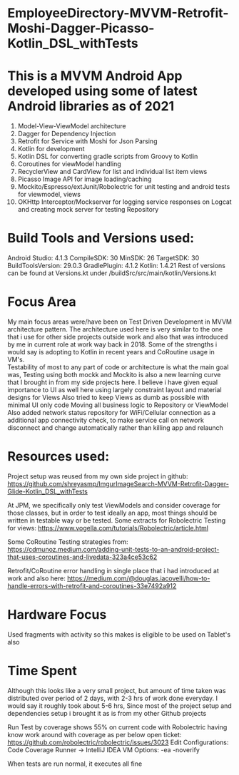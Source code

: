 # EmployeeDirectory-MVVM-Retrofit-Moshi-Dagger-Picasso-Kotlin_DSL_withTests

# This is a MVVM Android App developed using some of latest Android libraries as of 2021

1. Model-View-ViewModel architecture
2. Dagger for Dependency Injection
3. Retrofit for Service with Moshi for Json Parsing
4. Kotlin for development
5. Kotlin DSL for converting gradle scripts from Groovy to Kotlin
6. Coroutines for viewModel handling
7. RecyclerView and CardView for list and individual list item views
8. Picasso Image API for image loading/caching
9. Mockito/Espresso/extJunit/Robolectric for unit testing and android tests for viewmodel, views
10. OKHttp Interceptor/Mockserver for logging service responses on Logcat and creating mock server for testing Repository

# Build Tools and Versions used:
Android Studio: 4.1.3
CompileSDK: 30
MinSDK: 26
TargetSDK: 30
BuildToolsVersion: 29.0.3
GradlePlugin: 4.1.2
Kotlin: 1.4.21
Rest of versions can be found at Versions.kt under /buildSrc/src/main/kotlin/Versions.kt

# Focus Area
My main focus areas were/have been on Test Driven Development 
in MVVM architecture pattern. The architecture used here is very similar
to the one that i use for other side projects outside work and 
also that was introduced by me in current role at work way back in 2018.
Some of the strengths i would say is adopting to Kotlin in recent years
and CoRoutine usage in VM's.  
Testability of most to any part of code or architecture is what the main goal was,
Testing using both mockk and Mockito is also a new learning curve that I brought in
from my side projects here. I believe i have given equal importance to 
UI as well here using largely constraint layout and material designs for Views
Also tried to keep Views as dumb as possible with minimal UI only code
Moving all business logic to Repository or ViewModel
Also added network status repository for WiFi/Cellular connection as a additional app
connectivity check, to make service call on network disconnect and change automatically rather
than killing app and relaunch

# Resources used: 

Project setup was reused from my own side project in github:
https://github.com/shreyasmp/ImgurImageSearch-MVVM-Retrofit-Dagger-Glide-Kotlin_DSL_withTests

At JPM, we specifically only test ViewModels and consider coverage for those 
classes, but in order to test ideally an app, most things should be written
in testable way or be tested. Some extracts for Robolectric Testing for views:
https://www.vogella.com/tutorials/Robolectric/article.html

Some CoRoutine Testing strategies from:  
https://cdmunoz.medium.com/adding-unit-tests-to-an-android-project-that-uses-coroutines-and-livedata-323a4ce53c62

Retrofit/CoRoutine error handling in single place that i had introduced at work and also here:
https://medium.com/@douglas.iacovelli/how-to-handle-errors-with-retrofit-and-coroutines-33e7492a912

# Hardware Focus

Used fragments with activity so this makes is eligible to be used on Tablet's also

# Time Spent

Although this looks like a very small project, but amount of time taken was distributed over
period of 2 days, with 2-3 hrs of work done everyday. I would say it roughly took about 5-6 hrs, 
Since most of the project setup and dependencies setup i brought it as is from my other Github projects

Run Test by coverage shows 55% on current code with Robolectric having know work around with coverage as per below open ticket:
https://github.com/robolectric/robolectric/issues/3023
Edit Configurations: 
Code Coverage Runner -> IntelliJ IDEA
VM Options: -ea -noverify

When tests are run normal, it executes all fine












